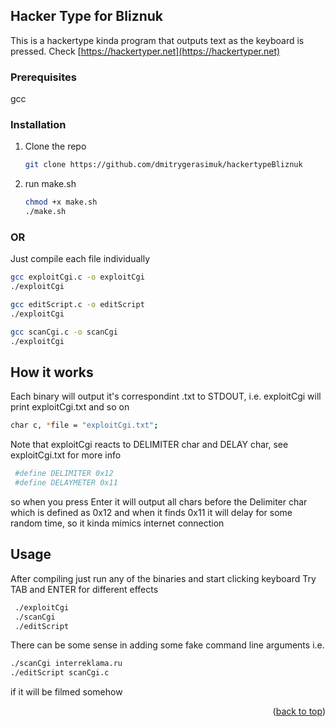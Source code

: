 <!-- GETTING STARTED -->
## Hacker Type for Bliznuk

This is a hackertype kinda program that outputs text as the keyboard is pressed. Check [https://hackertyper.net](https://hackertyper.net)

### Prerequisites

gcc

### Installation


1. Clone the repo
   ```sh
   git clone https://github.com/dmitrygerasimuk/hackertypeBliznuk
   ```
2. run make.sh
   ```sh
   chmod +x make.sh
   ./make.sh
   ```
 ### OR 

Just compile each file individually
```sh
gcc exploitCgi.c -o exploitCgi
./exploitCgi
```
 ```sh
gcc editScript.c -o editScript
./exploitCgi
```

```sh
gcc scanCgi.c -o scanCgi
./exploitCgi
```
 
## How it works

Each binary will output it's correspondint .txt to STDOUT, i.e. exploitCgi will print exploitCgi.txt and so on
 
   ```sh
   char c, *file = "exploitCgi.txt";
   ```
Note that exploitCgi reacts to DELIMITER char and DELAY char, see exploitCgi.txt for more info

   ```sh
    #define DELIMITER 0x12
    #define DELAYMETER 0x11
   ```

so when you press Enter it will output all chars before the Delimiter char which is defined as 0x12
and when it finds 0x11 it will delay for some random time, so it kinda mimics internet connection

<!-- USAGE EXAMPLES -->
## Usage

After compiling just run any of the binaries and start clicking keyboard
Try TAB and ENTER for different effects
 ```sh
  ./exploitCgi
  ./scanCgi
  ./editScript
   ```

There can be some sense in adding some fake command line arguments i.e.
```sh
./scanCgi interreklama.ru 
./editScript scanCgi.c
```
if it will be filmed somehow





<p align="right">(<a href="#readme-top">back to top</a>)</p>


